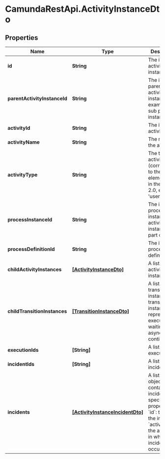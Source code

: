 # CamundaRestApi.ActivityInstanceDto

## Properties
Name | Type | Description | Notes
------------ | ------------- | ------------- | -------------
**id** | **String** | The id of the activity instance. | [optional] 
**parentActivityInstanceId** | **String** | The id of the parent activity instance, for example a sub process instance. | [optional] 
**activityId** | **String** | The id of the activity. | [optional] 
**activityName** | **String** | The name of the activity | [optional] 
**activityType** | **String** | The type of activity (corresponds to the XML element name in the BPMN 2.0, e.g., &#x27;userTask&#x27;) | [optional] 
**processInstanceId** | **String** | The id of the process instance this activity instance is part of. | [optional] 
**processDefinitionId** | **String** | The id of the process definition. | [optional] 
**childActivityInstances** | [**[ActivityInstanceDto]**](ActivityInstanceDto.md) | A list of child activity instances. | [optional] 
**childTransitionInstances** | [**[TransitionInstanceDto]**](TransitionInstanceDto.md) | A list of child transition instances. A transition instance represents an execution waiting in an asynchronous continuation. | [optional] 
**executionIds** | **[String]** | A list of execution ids. | [optional] 
**incidentIds** | **[String]** | A list of incident ids. | [optional] 
**incidents** | [**[ActivityInstanceIncidentDto]**](ActivityInstanceIncidentDto.md) | A list of JSON objects containing incident specific properties: * &#x60;id&#x60;: the id of the incident * &#x60;activityId&#x60;: the activity id in which the incident occurred | [optional] 
